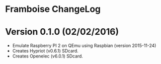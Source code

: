 Framboise ChangeLog
====================

# Version 0.1.0 (02/02/2016)

- Emulate Raspberry PI 2 on QEmu using Raspbian (version 2015-11-24)
- Creates Hypriot (v0.6.1) SDcard.
- Creates Openelec (v6.0.1) SDcard.
